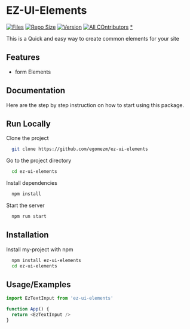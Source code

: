 
# EZ-UI-Elements
[![Files](https://img.shields.io/github/directory-file-count/egomezm/ez-ui-elements)](https://github.com/egomezm/ez-ui-elements)
[![Repo Size](https://img.shields.io/github/repo-size/egomezm/ez-ui-elements)](https://github.com/egomezm/ez-ui-elements)
[![Version](https://img.shields.io/github/package-json/v/egomezm/ez-ui-elements)](https://github.com/egomezm/ez-ui-elements)
[![All COntributors](https://img.shields.io/github/repo-size/egomezm/ez-ui-elements)](https://github.com/egomezm/ez-ui-elements)
[*](https://shields.io/)

This is a Quick and easy way to create common elements for your site


## Features

- form Elements


## Documentation

Here are the step by step instruction on how to start using this package.


## Run Locally

Clone the project

```bash
  git clone https://github.com/egomezm/ez-ui-elements
```

Go to the project directory

```bash
  cd ez-ui-elements
```

Install dependencies

```bash
  npm install
```

Start the server

```bash
  npm run start
```


## Installation

Install my-project with npm

```bash
  npm install ez-ui-elements
  cd ez-ui-elements
```


## Usage/Examples

```javascript
import EzTextInput from 'ez-ui-elements'

function App() {
  return <EzTextInput />
}
```




